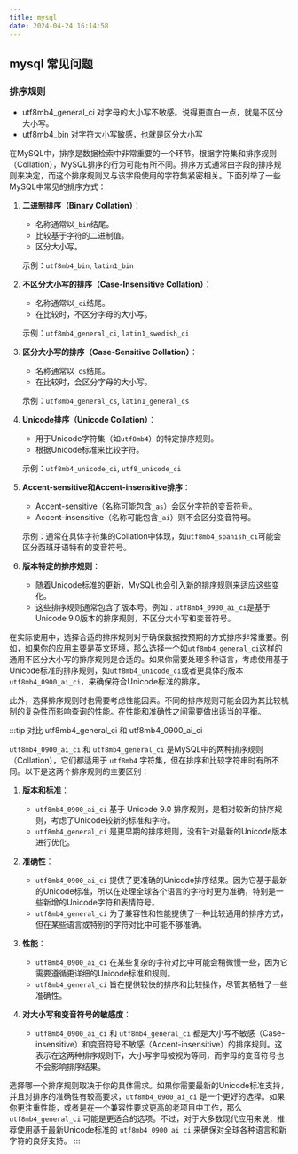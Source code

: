 ```yaml
---
title: mysql
date: 2024-04-24 16:14:58
---
```


## mysql 常见问题

### 排序规则
- utf8mb4_general_ci 对字母的大小写不敏感。说得更直白一点，就是不区分大小写。
- utf8mb4_bin 对字符大小写敏感，也就是区分大小写


在MySQL中，排序是数据检索中非常重要的一个环节。根据字符集和排序规则（Collation），MySQL排序的行为可能有所不同。排序方式通常由字段的排序规则来决定，而这个排序规则又与该字段使用的字符集紧密相关。下面列举了一些MySQL中常见的排序方式：

1. **二进制排序（Binary Collation）**：
    - 名称通常以`_bin`结尾。
    - 比较基于字符的二进制值。
    - 区分大小写。

   示例：`utf8mb4_bin`, `latin1_bin`

2. **不区分大小写的排序（Case-Insensitive Collation）**：
    - 名称通常以`_ci`结尾。
    - 在比较时，不区分字母的大小写。

   示例：`utf8mb4_general_ci`, `latin1_swedish_ci`

3. **区分大小写的排序（Case-Sensitive Collation）**：
    - 名称通常以`_cs`结尾。
    - 在比较时，会区分字母的大小写。

   示例：`utf8mb4_general_cs`, `latin1_general_cs`

4. **Unicode排序（Unicode Collation）**：
    - 用于Unicode字符集（如`utf8mb4`）的特定排序规则。
    - 根据Unicode标准来比较字符。

   示例：`utf8mb4_unicode_ci`, `utf8_unicode_ci`

5. **Accent-sensitive和Accent-insensitive排序**：
    - Accent-sensitive（名称可能包含`_as`）会区分字符的变音符号。
    - Accent-insensitive（名称可能包含`_ai`）则不会区分变音符号。

   示例：通常在具体字符集的Collation中体现，如`utf8mb4_spanish_ci`可能会区分西班牙语特有的变音符号。

6. **版本特定的排序规则**：
    - 随着Unicode标准的更新，MySQL也会引入新的排序规则来适应这些变化。
    - 这些排序规则通常包含了版本号。例如：`utf8mb4_0900_ai_ci`是基于Unicode 9.0版本的排序规则，不区分大小写和变音符号。

在实际使用中，选择合适的排序规则对于确保数据按预期的方式排序非常重要。例如，如果你的应用主要是英文环境，那么选择一个如`utf8mb4_general_ci`这样的通用不区分大小写的排序规则是合适的。如果你需要处理多种语言，考虑使用基于Unicode标准的排序规则，如`utf8mb4_unicode_ci`或者更具体的版本`utf8mb4_0900_ai_ci`，来确保符合Unicode标准的排序。

此外，选择排序规则时也需要考虑性能因素。不同的排序规则可能会因为其比较机制的复杂性而影响查询的性能。在性能和准确性之间需要做出适当的平衡。

:::tip
对比 utf8mb4_general_ci 和 utf8mb4_0900_ai_ci

`utf8mb4_0900_ai_ci` 和 `utf8mb4_general_ci` 是MySQL中的两种排序规则（Collation），它们都适用于 `utf8mb4` 字符集，但在排序和比较字符串时有所不同。以下是这两个排序规则的主要区别：

1. **版本和标准**：
   - `utf8mb4_0900_ai_ci` 基于 Unicode 9.0 排序规则，是相对较新的排序规则，考虑了Unicode较新的标准和字符。
   - `utf8mb4_general_ci` 是更早期的排序规则，没有针对最新的Unicode版本进行优化。

2. **准确性**：
   - `utf8mb4_0900_ai_ci` 提供了更准确的Unicode排序结果。因为它基于最新的Unicode标准，所以在处理全球各个语言的字符时更为准确，特别是一些新增的Unicode字符和表情符号。
   - `utf8mb4_general_ci` 为了兼容性和性能提供了一种比较通用的排序方式，但在某些语言或特别的字符对比中可能不够准确。

3. **性能**：
   - `utf8mb4_0900_ai_ci` 在某些复杂的字符对比中可能会稍微慢一些，因为它需要遵循更详细的Unicode标准和规则。
   - `utf8mb4_general_ci` 旨在提供较快的排序和比较操作，尽管其牺牲了一些准确性。

4. **对大小写和变音符号的敏感度**：
   - `utf8mb4_0900_ai_ci` 和 `utf8mb4_general_ci` 都是大小写不敏感（Case-insensitive）和变音符号不敏感（Accent-insensitive）的排序规则。这表示在这两种排序规则下，大小写字母被视为等同，而字母的变音符号也不会影响排序结果。

选择哪一个排序规则取决于你的具体需求。如果你需要最新的Unicode标准支持，并且对排序的准确性有较高要求，`utf8mb4_0900_ai_ci` 是一个更好的选择。如果你更注重性能，或者是在一个兼容性要求更高的老项目中工作，那么`utf8mb4_general_ci` 可能是更适合的选项。不过，对于大多数现代应用来说，推荐使用基于最新Unicode标准的 `utf8mb4_0900_ai_ci` 来确保对全球各种语言和新字符的良好支持。
:::